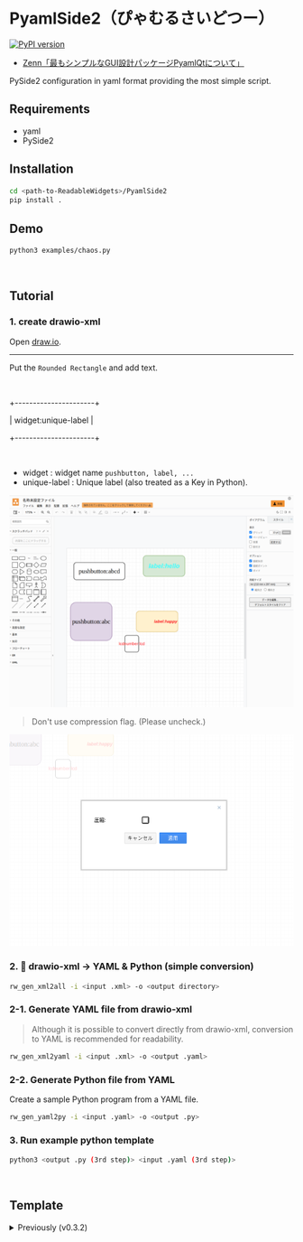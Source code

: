 # PyamlSide2（ぴゃむるさいどつー）

[![PyPI version](https://badge.fury.io/py/PyamlSide2.svg)](https://badge.fury.io/py/PyamlSide2)

- [Zenn「最もシンプルなGUI設計パッケージPyamlQtについて」](https://zenn.dev/array/articles/9617ae0bbd8a80)

PySide2 configuration in yaml format providing the most simple script.

## Requirements

- yaml
- PySide2

## Installation

```bash
cd <path-to-ReadableWidgets>/PyamlSide2
pip install .
```

## Demo

```bash
python3 examples/chaos.py
```

<br>

## Tutorial


### 1. create drawio-xml

Open [draw.io](https://app.diagrams.net/).

---

Put the `Rounded Rectangle` and add text.

<br>

+----------------------+

| widget:unique-label  |

+----------------------+

<br>

- widget : widget name `pushbutton, label, ...`
- unique-label : Unique label (also treated as a Key in Python).


![](./image/drawio.png)

> Don't use compression flag. (Please uncheck.)

![](./image/compression_unchecked.png)

### 2. 🏁 drawio-xml -> YAML & Python (simple conversion)

```bash
rw_gen_xml2all -i <input .xml> -o <output directory>
```



### 2-1. Generate YAML file from drawio-xml

> Although it is possible to convert directly from drawio-xml, conversion to YAML is recommended for readability.

```bash
rw_gen_xml2yaml -i <input .xml> -o <output .yaml>
```

### 2-2. Generate Python file from YAML

Create a sample Python program from a YAML file.

```bash
rw_gen_yaml2py -i <input .yaml> -o <output .py>
```

### 3. Run example python template

```bash
python3 <output .py (3rd step)> <input .yaml (3rd step)>
```

<br>

## Template

<details>
<summary>Previously (v0.3.2)</summary>

See `examples/simple_gui.py`.

```python
import sys
import os

from pyamlside2.mainwindow import PyamlSide2Window
from PySide2.QtWidgets import QApplication

class MainWindow(pyamlside2Window):
    def __init__(self):
        self.number = 0
        yaml_path = os.path.join(os.path.dirname(__file__), "../yaml/chaos.yaml")
        super().__init__(yaml_path)
        # your code -------------------------
        # ************ #
        # -----------------------------------
        self.show()

if __name__ == '__main__':
    app = QApplication(sys.argv)
    window = MainWindow()
    sys.exit(app.exec_())
```

<!-- Run `python3 <path-to-script>/simple_gui.py`. -->
![](image/simple-gui-480p.png)

## Test YAML 📝

`pyamlside2_yaml` is preview feature app.

```bash
pyamlside2_yaml <yaml-file-path or draw.io xml-file>
# pyamlside2_yaml PySide2/drawio_xml/example.xml
```

## Elements (dev)
In yaml, you can add the following elements defined in PyQt.Widgets This may be added in the future.

- pushbutton : definition of QPushButton
- qlabel : definition of QLabel 
- qlcdnumber : definition of QLCDNumber
- qprogressbar : definition of QProgressBar
- qlineedit : definition of QLineEdit
- qcheckbox : definition of QCheckbox
- qslider : definition of QSlider
- qspinbox : definition of QSpinBox
- qcombobox : definition of QCombobox
- image : definition of QLabel (using image path)
- stylesheet : definition of Stylesheet (define as QLabel and `setHidden=True`)

### YAML format

PyamlQt defines common elements for simplicity. Not all values need to be defined, but if not set, default values will be applied

```yaml
WINDOW: # unique key (Define key)
  type: window
  x: 0
  y: 0
  width: 800
  height: 720
  title: "example"

slider2: # keyname
  type: qslider # QWidgets
  x_center: 500 # x center point
  y_center: 550 # y center point
  rect:
    width: 200 # QWidgets width
    height: 50 # QWidgets height
  max: 100 # QObject max value
  min: 0 # QObject min value
  default: 70 # QObject set default value
  text: "Slider" # Set Text
  style: # Setting style using stylesheet (css)
    font: 30px # font size
    color: #ff0000 # Color
    font-family: Ubuntu # font-family
  items: # Selectable items( Combobox's option )
    - a
    - b
    - c
```
</details>
